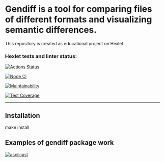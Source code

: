 # Gendiff is a tool for comparing files of different formats and visualizing semantic differences.

This repository is created as educational project on Hexlet.

### Hexlet tests and linter status:
[![Actions Status](https://github.com/justannieannie/frontend-project-lvl2/workflows/hexlet-check/badge.svg)](https://github.com/justannieannie/frontend-project-lvl2/actions)

[![Node CI](https://github.com/justannieannie/frontend-project-lvl2/actions/workflows/node.js.yml/badge.svg)](https://github.com/justannieannie/frontend-project-lvl2/actions/workflows/node.js.yml)

[![Maintainability](https://api.codeclimate.com/v1/badges/cf7816bd59c28689f4e0/maintainability)](https://codeclimate.com/github/justannieannie/frontend-project-lvl2/maintainability)

[![Test Coverage](https://api.codeclimate.com/v1/badges/cf7816bd59c28689f4e0/test_coverage)](https://codeclimate.com/github/justannieannie/frontend-project-lvl2/test_coverage)

---------------------------------------
## Installation
make install

## Examples of gendiff package work

[![asciicast](https://asciinema.org/a/419749.svg)](https://asciinema.org/a/419749)
